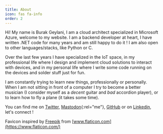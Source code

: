 ```yaml
---
title: About
icon: fas fa-info
order: 2
---
```


Hi! My name is Burak Geylani, I am a cloud architect specialized in Microsoft Azure, welcome to my website. I am a backend developer at heart, I have written .NET code for many years and am still happy to do it ! I am also open to other languages/stacks, like Python or C.  

Over the last few years I have specialized in the IoT space, in my professional life where I design and implement cloud solutions to interact with devices, and in my personal life where I write some code running on the devices and solder stuff just for fun.

I am constantly trying to learn new things, professionally or personally. When I am not sitting in front of a computer I try to become a better musician (I consider myself as a *decent* guitar and *bad* accordion player), or to learn how to fly a plane (it takes some time).

You can find me on [Twitter](https://twitter.com/brkgyln), [Mastodon](https://hachyderm.io/@brkgyln){:rel="me"}, [GitHub](https://github.com/brkgyln) or on [Linkedin](https://www.linkedin.com/in/brkgyln/), let's connect !

Favicon inspired by [Freepik](https://www.flaticon.com/authors/freepik) from [www.flaticon.com](https://www.flaticon.com/)
